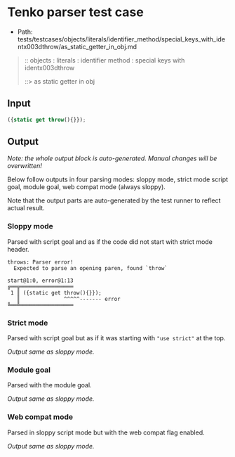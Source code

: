 # Tenko parser test case

- Path: tests/testcases/objects/literals/identifier_method/special_keys_with_identx003dthrow/as_static_getter_in_obj.md

> :: objects : literals : identifier method : special keys with identx003dthrow
>
> ::> as static getter in obj

## Input

`````js
({static get throw(){}});
`````

## Output

_Note: the whole output block is auto-generated. Manual changes will be overwritten!_

Below follow outputs in four parsing modes: sloppy mode, strict mode script goal, module goal, web compat mode (always sloppy).

Note that the output parts are auto-generated by the test runner to reflect actual result.

### Sloppy mode

Parsed with script goal and as if the code did not start with strict mode header.

`````
throws: Parser error!
  Expected to parse an opening paren, found `throw`

start@1:0, error@1:13
╔══╦═════════════════
 1 ║ ({static get throw(){}});
   ║              ^^^^^------- error
╚══╩═════════════════

`````

### Strict mode

Parsed with script goal but as if it was starting with `"use strict"` at the top.

_Output same as sloppy mode._

### Module goal

Parsed with the module goal.

_Output same as sloppy mode._

### Web compat mode

Parsed in sloppy script mode but with the web compat flag enabled.

_Output same as sloppy mode._
